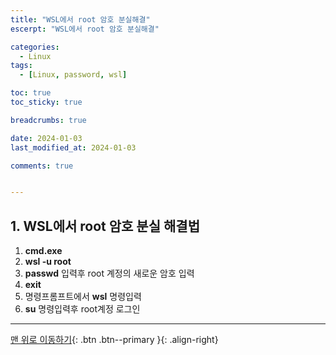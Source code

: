 ```yaml
---
title: "WSL에서 root 암호 분실해결"
escerpt: "WSL에서 root 암호 분실해결"

categories:
  - Linux
tags:
  - [Linux, password, wsl]

toc: true
toc_sticky: true

breadcrumbs: true

date: 2024-01-03
last_modified_at: 2024-01-03

comments: true


---
```


## 1. WSL에서 root 암호 분실 해결법

1. **cmd.exe**
2. **wsl -u root**
3. **passwd** 입력후 root 계정의 새로운 암호 입력
4. **exit**
5. 명령프롬프트에서 **wsl** 명령입력
6. **su** 명령입력후 root계정 로그인



---


[맨 위로 이동하기](#){: .btn .btn--primary }{: .align-right}